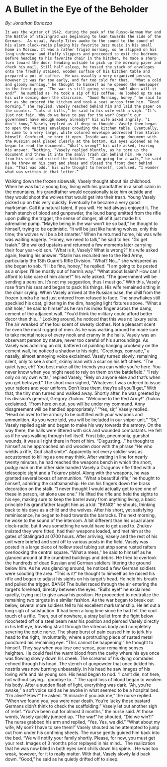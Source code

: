 # A Bullet in the Eye of the Beholder
_By: Jonathan Bonazza_


	It was the winter of 1942, during the peak of the Russo-German War and the Battle of Stalingrad was beginning to lean towards the side of the Germans.  As usual, Vasely Titov awoke to the sound to the sound of his alarm clock-radio playing his favorite Jazz music in his small home in Moscow. It was a rather frigid morning, so he slipped on his long underwear and fluffy slippers and proceeded to exit the bedroom. Before heading to his favorite chair in the kitchen, he made a sharp turn toward the door, heading outside to pick up the morning paper and check his mail. Still half asleep, he tossed the stack of envelopes onto the freshly stained, wooden surface of his kitchen table and prepared a pot of coffee.  He was usually a very organized person, however it was far too early, and far too cold for that.  “What a cold and gloomy morning,” he thought to himself as he opened the newspaper to the front page. “The war is still going strong, huh? When will it end?”  he mumbled as  he took a sip of his coffee. He looked up to see his wife coming down the staircase.  “Good Morning, honey,” he said to her as she entered the kitchen and took a seat across from him. “Good morning,” she replied. Vasely reached behind him and laid the paper on the counter. “Lots of bills,” he said to his wife with a sigh. “It’s just not fair. Why do we have to pay for the war? Doesn’t our government have enough money already?” his wife asked angrily. “I don’t know,” Vasely replied as if deep in thought. Vasely then began to open the various envelopes crowding the kitchen table. Eventually, he came to a very large, white colored envelope addressed from Stalin himself. Confused, he tore it open. Inside was a large document with the Russian seal placed clearly at the bottom. His eyes widened as he began to read the document. “What’s wrong?” his wife asked, fearing his answer. “Nothing, “Vasely replied bluntly, as he tore up the document and threw it into the small trash can behind him. He rose from his seat and exited the kitchen. “I am going for a walk,” he said as he threw on his coat and shoes and closed the front door behind him. “That was odd,” his wife thought to herself, confused. “I wonder what was written in that letter.”
Walking down the frozen sidewalk, Vasely thought about his childhood. When he was but a young boy, living with his grandfather in a small cabin in the mountains, his grandfather would occasionally take him outside and they would shoot the wolves that would get into their trash. Young Vasely picked up on this very quickly. Eventually he became a very good marksman. Call it a natural talent, if you will. He had always enjoyed it. The harsh stench of blood and gunpowder, the lound bang emitted from the rifle upon pulling the trigger, the sense of danger, all of it just made his adrenaline pump. “Maybe being in the war won’t be so bad,” he thought to himself, trying to be optimistic. “It will be just like hunting wolves, only this time; the wolves will be a bit smarter.” 
When he returned home, his was wife was waiting eagerly. “Honey, we need to talk,” he said to her. “Go get Isaiah.” She walked upstairs and returned a few moments later carrying their four year-old son. “What is it, Vasely? What is wrong?” his wife asked again, fearing his answer. “Stalin has recruited me to the Red Army, particularly the 13th Guard’s Rifle Division. “What? No…” she whispered as she began to sob. “I’ll be fine, honey,” he replied. “I am going to be posted as a sniper. I’ll be mostly out of harm’s way.” “What about Isaiah? How can I afford to take care of him alone?” his wife asked. “The government will be sending a pension. It’s not my suggestion, thus I must go.” With this, Vasely rose from his seat and began to pack his things. His wife remained sitting in the chair crying.
When Vasely arrived at the Russian base, the chill from the frozen tundra he had just entered from refused to fade. The snowflakes still speckled his coat, glittering in the dim, hanging light fixtures above. “What a shit hole,” he said to himself as he ran his index finger across the damp, cement of the adjacent wall. “You’d think the military could afford better decor than this...”  Looking around, he noticed that this was no luxury suite. The air wreaked of the foul scent of sweaty clothes. Not a pleasant scent for even the most rugged of men. As he was walking around he made sure to take mental notes of every nook and cranny in the halls. Vasely was an observant person by nature, never too careful of his surroundings. As Vasely was admiring an old, battered oil painting hanging crookedly on the cement wall, he noticed a shadow to his right. “Greetings, comrade,” a nasally, almost annoying voice exclaimed. Vasely turned slowly, remaining silent, only to see a short, skinny man with a scar on his left cheek. “The quiet type, eh? You best make all the friends you can while you’re here. You never know when you might need to rely on them on the battlefield.”   “I rely only on my own witts,” replied Vasely, “Rely on anyone else and that’s when you get betrayed.”  The short man sighed, “Whatever. I was ordered to issue your rations and your uniform. Don’t lose them, they’re all you’ll get.” With that, the tiny man turned and walked away. 
Shortly after, he was greeted by his division’s general, Gregory Zhukov. “Welcome to the Red Army!” Zhukov exclaimed. “From here on out, you will be under my command. Anny disagreement will be handled appropriately.” “Yes, sir,” Vasely replied. “Head on over to the armory to be outfitted with your weapons and ammunition.  As you were told, you will be included in our sniper unit.” “Sir,” Vasely replied again and began to make his way towards the armory. On the way there, the halls were littered with sick and wounded combatants. He felt as if he was walking through hell itself. Frost bite, pneumonia, gunshot wounds, it was all right there in front of him. “Disgusting…” he thought to himself as he approached an old wooden door with the phrase “He who wields a rifle, God shall smite”.  Apparently not every soldier was as accustomed to killing as one may think.  After waiting in line for nearly twenty minutes, he had reached the weapons bench in which the short, pudgy man on the other side handed Vasely a Dragunov rifle fitted with a telescopic sight and a Tokarov pistol. Along with the weapons, he was granted several boxes of ammunition. “What a beautiful rifle,” he thought to himself, admiring the craftsmanship. He ran his fingers down the brass decoration on the stalk. “I never thought I would actually get to see one of these in person, let alone use one.” He lifted the rifle and held the sights to his eye, making sure to keep the barrel away from anything living, a basic principle his grandfather taught him as a kid. “BANG!” he shouts, thinking back to his days as a child and the wolves. After his short, yet satisfying reminiscence, he began to head towards the barracks. 
The next morning, he woke to the sound of the intercom. A bit different than his usual alarm clock-radio, but it was something he would have to get used to. Zhukov insisted they were fitted, had their weapons loaded, and met him at the gates of Stalingrad at 0700 hours. After arriving, Vasely and the rest of his unit were briefed and sent off to various posts in the field. Vasely was posted in a large piece of hollow steel tubing set atop some rusted rafters overlooking the central square.  “What a mess,” he said to himself as he glanced around at the crumbled buildings and debris. He tried to overlook the hundreds of dead Russian and German soldiers littering the ground below him. As he was glancing around, he noticed a few German soldiers were scouting the area. “This is it!” he thought to himself as he raised his rifle and began to adjust his sights on his target’s head. He held his breath and pulled the trigger. BANG! The bullet raced through the air entering the target’s forehead, directly between the eyes. “Bull’s eye!” he exclaimed quietly, trying not to give away his position. He proceeded to neutralize the remaining two targets in a similar fashion.
 As the war began to break out below, several more soldiers fell to his excellent marksmanship.  He let out a long sigh of satisfaction. It had been a long time since he had felt the cool touch of a rifle. Then, out of nowhere, a stray bullet from the fight below ricocheted off of a steel beam near his position and pierced Vasely directly in his left eye, traveling strait through the vitreous body and completely severing the optic nerve. The sharp burst of pain caused him to jerk his head to the right, involuntarily, where a protruding piece of rusted metal punctured his remaining eye. “This cannot be happening!” he thought to himself. 
They say when you lose one sense, your remaining senses heighten. He could feel the warm blood from the cavity where his eye once was flowing slowly down his cheek.  The screams of his dying comrades echoed through his head. The stench of gunpowder that once tickled his nostrils was now burning unbearably. In his head he saw images of his loving wife and his young son. His head began to nod. “I can’t die, not here, not without saying… goodbye to…” The rapid loss of blood began to weaken his body. After a sudden flash of light, everything was dark.
“Ah, you’re awake,” a soft voice said as he awoke in what seemed to be a hospital bed. “I’m alive? How?” he asked. “A miracle if you ask me,” the nurse replied. “When we found you, you were near death. You’re lucky those bastard Germans didn’t think to check the scaffolding.” Vasely let out another sigh of relief. “You’ve been out for almost 3 months,” the nurse said. At those words, Vasely quickly jumped up. “The war!” he shouted, “Did we win?!” The nurse grabbed his arm and replied, “Yes. Yes, we did.” “What about my wife, My son? I have to see them!” Vasely shouted as he attempted to jump out from under his confining sheets. The nurse gently guided him back into the bed. “We will notify your family shortly. Please, for now, you must get your rest. Images of 3 months prior replayed in his mind… The realization that he was now blind in both eyes sent chills down his spine… He was too weak, however, for it to really matter. With that, Vasely slowly laid back down. “Good,” he said as he quietly drifted off to sleep.

